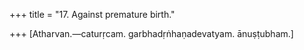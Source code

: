 +++
title = "17. Against premature birth."

+++
[Atharvan.—caturṛcam. garbhadṛṅhaṇadevatyam. ānuṣṭubham.]
